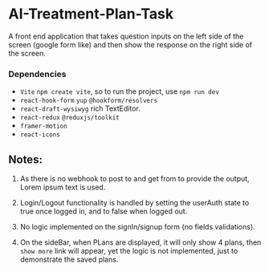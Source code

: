 
# AI-Treatment-Plan-Task
A front end application that takes question inputs on the left side of the screen (google form like) and then show the response on the right side of the screen.

### Dependencies 
* `Vite` `npm create vite`, so to run the project, use `npm run dev`
*  `react-hook-form` `yup` `@hookform/resolvers` 
* `react-draft-wysiwyg` rich TextEditor.
* `react-redux` `@reduxjs/toolkit`
* `framer-motion` 
* `react-icons`

## Notes:

1. As there is no webhook to post to and get from to provide the output, Lorem ipsum text is used.

2. Login/Logout functionality is handled by setting the userAuth state to true once logged in, and to false when logged out.

3. No logic implemented on the signIn/signup form (no fields validations).

4. On the sideBar, when PLans are displayed, it will only show 4 plans, then `show more` link will appear, yet the logic is not implemented, just to demonstrate the saved plans.


